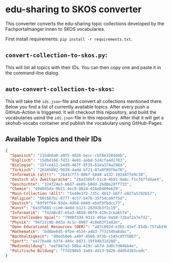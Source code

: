 # edu-sharing to SKOS converter

This converter converts the edu-sharing topic collections developed by the Fachportalmanger:innen to SKOS vocabularies.

First install requirements: `pip install -r requirements.txt`.

## `convert-collection-to-skos.py`:
This will list all topics with their IDs.
You can then copy one and paste it in the command-line dialog.

## `auto-convert-collection-to-skos`:
This will take the `ids.json`-file and convert all collections mentioned there.
Below you find a list of currently available topics.
After every push a GitHub-Action is triggered.
It will checkout this repository, and build the vocabularies usind the `ids.json`-file in this repository.
After that it will get a skohub-vocabs container and publish the vocabulary using GitHub-Pages.

## Available Topics and their IDs

```json
{
  "Spanisch": "11bdb8a0-a9f5-4028-becc-cbf8e328dd4b",
  "Englisch": "15dbd166-fd31-4e01-aabd-524cfa4d2783",
  "Biologie": "15fce411-54d9-467f-8f35-61ea374a298d",
  "Türkisch": "26105802-9039-4add-bf21-07a0f89f6e70",
  "Informatik (alt!)": "2643cff3-80bf-4848-a132-19244ffe9c30",
  "Deutsch als Zweitsprache": "26a336bf-51c8-4b91-9a6c-f1cf67fd4ae4",
  "Geschichte": "324f24e3-6687-4e89-b8dd-2bd0e20ff733",
  "Chemie": "4940d5da-9b21-4ec0-8824-d16e0409e629",
  "Main-Collection (All)": "5e40e372-735c-4b17-bbf7-e827a5702b57",
  "Religion": "66c667bc-8777-4c57-b476-35f54ce9ff5d",
  "Deutsch": "69f9ff64-93da-4d68-b849-ebdf9fbdcc77",
  "Kunst": "6a3f5881-cce0-4e8d-b123-26392b3f1c19",
  "Informatik": "742d8c87-e5a3-4658-86f9-419c2cea6574",
  "Darstellendes Spiel": "7998f334-9311-491e-9a58-72baf2a7efd2",
  "Physik": "94f22c9b-0d3a-4c1c-8987-4c8e83f3a92e",
  "Open Educational Resources (OER)": "a87c092d-e3b5-43ef-81db-757ab1967646",
  "Mathematik": "bd8be6d5-0fbe-4534-a4b3-773154ba6abc",
  "Nachhaltigkeit": "d0ed50e6-a49f-4566-8f3b-c545cdf75067",
  "Sport": "ea776a48-b3f4-446c-b871-19f84b31d280",
  "Medienbildung": "eef047a3-58ba-419c-ab7d-3d0cfd04bb4e",
  "Politische Bildung": "ffd298b5-3a04-4d13-9d26-ddd5d3b5cedc"
}
```
